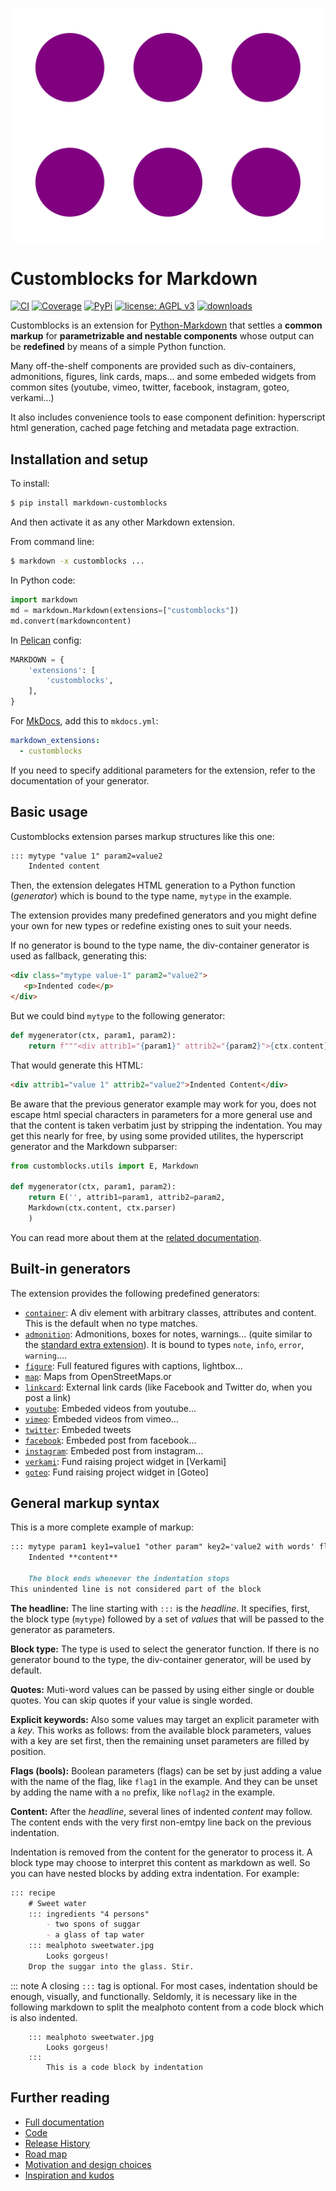 ![Logo](img/logo-customblocks.svg)

# Customblocks for Markdown

[![CI](https://github.com/vokimon/markdown-customblocks/actions/workflows/main.yml/badge.svg)](https://github.com/vokimon/markdown-customblocks/actions/workflows/main.yml)
[![Coverage](https://img.shields.io/coveralls/vokimon/markdown-customblocks/master.svg?style=flat-square&label=Coverage)](https://coveralls.io/r/vokimon/markdown-customblocks)
[![PyPi](https://img.shields.io/pypi/v/markdown-customblocks.svg?style=flat-square&label=PyPI)](https://pypi.org/project/markdown-customblocks/)
[![license: AGPL v3](https://img.shields.io/badge/License-AGPL%20v3-blue.svg)](https://www.gnu.org/licenses/agpl-3.0)
[![downloads](https://img.shields.io/pypi/dm/markdown-customblocks.svg?style=flat-square&label=PyPI%20Downloads)](https://pypi.org/project/markdown-customblocks/)
<!--
[![image](https://img.shields.io/pypi/pyversions/markdown-customblocks.svg?style=flat-square&label=Python%20Versions)](https://pypi.org/project/markdown-customblocks/)
[![image](https://img.shields.io/pypi/implementation/markdown-customblocks.svg?style=flat-square&label=Python%20Implementations)](https://pypi.org/project/markdown-customblocks/)
-->

Customblocks is an extension for [Python-Markdown]
that settles a **common markup** for **parametrizable and nestable components**
whose output can be **redefined** by means of a simple Python function.

Many off-the-shelf components are provided such as
div-containers, admonitions, figures, link cards, maps...
and some embeded widgets from common sites (youtube, vimeo, twitter, facebook, instagram, goteo, verkami...)

It also includes convenience tools to ease component definition:
hyperscript html generation, cached page fetching and metadata page extraction.

[Python-Markdown]: https://python-markdown.github.io/


## Installation and setup

To install:

```bash
$ pip install markdown-customblocks
```

And then activate it as any other Markdown extension.

From command line:

```bash
$ markdown -x customblocks ...
```

In Python code:

```python
import markdown
md = markdown.Markdown(extensions=["customblocks"])
md.convert(markdowncontent)
```

In [Pelican](https://blog.getpelican.com/) config:

```python
MARKDOWN = {
    'extensions': [
        'customblocks',
    ],
}
```

For [MkDocs](https://www.mkdocs.org), add this to `mkdocs.yml`:

```yaml
markdown_extensions:
  - customblocks
```

If you need to specify additional parameters for the extension,
refer to the documentation of your generator.


## Basic usage

Customblocks extension parses markup structures like this one:

```markdown
::: mytype "value 1" param2=value2
    Indented content
```
Then, the extension delegates HTML generation to a Python function (_generator_)
which is bound to the type name, `mytype` in the example.

The extension provides many predefined generators
and you might define your own for new types or
redefine existing ones to suit your needs.

If no generator is bound to the type name,
the div-container generator is used as fallback,
generating this:

```html
<div class="mytype value-1" param2="value2">
   <p>Indented code</p>
</div>
```


But we could bind `mytype` to the following generator:

```python
def mygenerator(ctx, param1, param2):
    return f"""<div attrib1="{param1}" attrib2="{param2}">{ctx.content}</div>"""
```

That would generate this HTML:

```html
<div attrib1="value 1" attrib2="value2">Indented Content</div>
```

Be aware that the previous generator example may work for you,
does not escape html special characters in parameters for a more general use
and that the content is taken verbatim just by stripping the indentation.
You may get this nearly for free, by using some provided utilites,
the hyperscript generator and the Markdown subparser:

```python
from customblocks.utils import E, Markdown

def mygenerator(ctx, param1, param2):
    return E('', attrib1=param1, attrib2=param2,
	Markdown(ctx.content, ctx.parser)
    )
```

You can read more about them at the [related documentation](https://vokimon.github.io/markdown-customblocks/defining-generators/#hyperscript).

## Built-in generators

The extension provides the following predefined generators:

- [`container`](https://vokimon.github.io/markdown-customblocks/generators-container/):
    A div element with arbitrary classes, attributes and content. This is the default when no type matches.
- [`admonition`](https://vokimon.github.io/markdown-customblocks/generators-admonition/):
    Admonitions, boxes for notes, warnings... (quite similar to the [standard extra extension][ExtraAdmonitions]).
    It is bound to types `note`,  `info`, `error`, `warning`....
- [`figure`](https://vokimon.github.io/markdown-customblocks/generators-figure/):
    Full featured figures with captions, lightbox...
- [`map`](https://vokimon.github.io/markdown-customblocks/generators-map/):
    Maps from OpenStreetMaps.or
- [`linkcard`](https://vokimon.github.io/markdown-customblocks/generators-linkcard/):
    External link cards (like Facebook and Twitter do, when you post a link)
- [`youtube`](https://vokimon.github.io/markdown-customblocks/generators-youtube/):
    Embeded videos from youtube...
- [`vimeo`](https://vokimon.github.io/markdown-customblocks/generators-vimeo/):
    Embeded videos from vimeo...
- [`twitter`](https://vokimon.github.io/markdown-customblocks/generators-twitter/):
    Embeded tweets
- [`facebook`](https://vokimon.github.io/markdown-customblocks/generators-facebook/):
    Embeded post from facebook...
- [`instagram`](https://vokimon.github.io/markdown-customblocks/generators-instagram/):
    Embeded post from instagram...
- [`verkami`](https://vokimon.github.io/markdown-customblocks/generators-verkami/):
    Fund raising project widget in [Verkami]
- [`goteo`](https://vokimon.github.io/markdown-customblocks/generators-goteo/):
    Fund raising project widget in [Goteo]

[ExtraAdmonitions]: https://python-markdown.github.io/extensions/admonition/


## General markup syntax

This is a more complete example of markup:

```markdown
::: mytype param1 key1=value1 "other param" key2='value2 with words' flag1 noflag2
    Indented **content**

    The block ends whenever the indentation stops
This unindented line is not considered part of the block
```

**The headline:**
The line starting with `:::` is the _headline_.
It specifies, first, the block type (`mytype`) followed by a set of _values_
that will be passed to the generator as parameters.


**Block type:**
The type is used to select the generator function.
If there is no generator bound to the type, the div-container generator, will be used by default.

**Quotes:**
Muti-word values can be passed by using either single or double quotes.
You can skip quotes if your value is single worded.

**Explicit keywords:**
Also some values may target an explicit parameter with a _key_.
This works as follows:
from the available block parameters, values with a key are set first,
then the remaining unset parameters are filled by position.

**Flags (bools):**
Boolean parameters (flags) can be set by just adding a value with the name of the flag, like `flag1` in the example.
And they can be unset by adding the name with a `no` prefix, like `noflag2` in the example.

**Content:**
After the _headline_, several lines of indented _content_ may follow.
The content ends with the very first non-emtpy line back on the previous indentation.

Indentation is removed from the content for the generator to process it.
A block type may choose to interpret this content as markdown as well.
So you can have nested blocks by adding extra indentation.
For example:

```markdown
::: recipe
    # Sweet water
    ::: ingredients "4 persons"
        - two spons of suggar
        - a glass of tap water
    ::: mealphoto sweetwater.jpg
        Looks gorgeus!
    Drop the suggar into the glass. Stir.
```

::: note
	A closing `:::` tag is optional.
	For most cases, indentation should be enough, visually, and functionally.
	Seldomly, it is necessary like in the following markdown to
	split the mealphoto content from a code block which is also indented.

	    ::: mealphoto sweetwater.jpg
		    Looks gorgeus!
	    :::
		    This is a code block by indentation


## Further reading

- [Full documentation](https://vokimon.github.io/markdown-customblocks)
- [Code](https://github.com/vokimon/markdown-customblocks)
- [Release History](https://vokimon.github.io/markdown-customblocks/CHANGES)
- [Road map](https://vokimon.github.io/markdown-customblocks/TODO)
- [Motivation and design choices](https://vokimon.github.io/markdown-customblocks/motivation)
- [Inspiration and kudos](https://vokimon.github.io/markdown-customblocks/inspiration)


